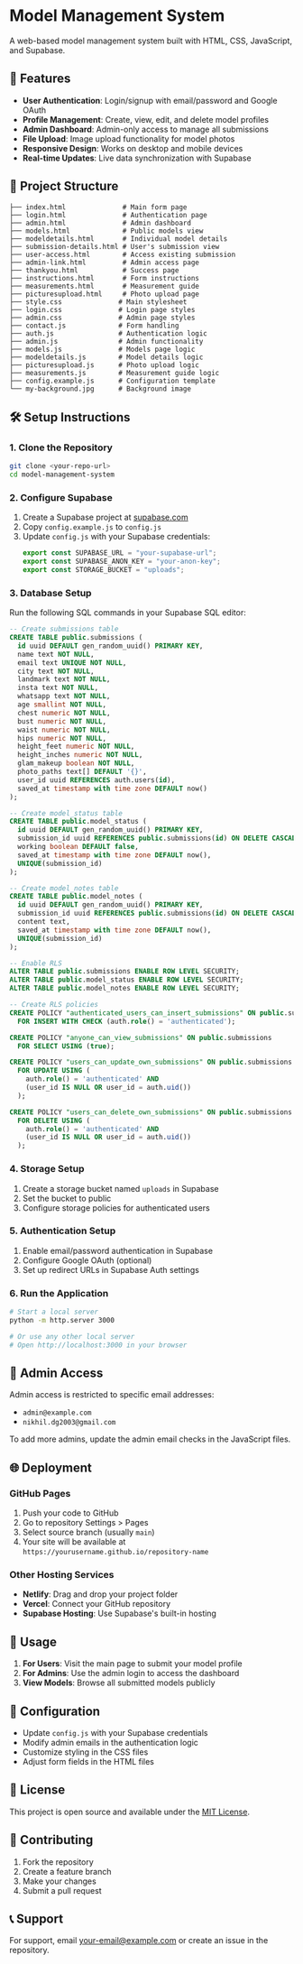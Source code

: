 # Model Management System

A web-based model management system built with HTML, CSS, JavaScript, and Supabase.

## 🚀 Features

- **User Authentication**: Login/signup with email/password and Google OAuth
- **Profile Management**: Create, view, edit, and delete model profiles
- **Admin Dashboard**: Admin-only access to manage all submissions
- **File Upload**: Image upload functionality for model photos
- **Responsive Design**: Works on desktop and mobile devices
- **Real-time Updates**: Live data synchronization with Supabase

## 📁 Project Structure

```
├── index.html              # Main form page
├── login.html              # Authentication page
├── admin.html              # Admin dashboard
├── models.html             # Public models view
├── modeldetails.html       # Individual model details
├── submission-details.html # User's submission view
├── user-access.html        # Access existing submission
├── admin-link.html         # Admin access page
├── thankyou.html           # Success page
├── instructions.html       # Form instructions
├── measurements.html       # Measurement guide
├── picturesupload.html     # Photo upload page
├── style.css              # Main stylesheet
├── login.css              # Login page styles
├── admin.css              # Admin page styles
├── contact.js             # Form handling
├── auth.js                # Authentication logic
├── admin.js               # Admin functionality
├── models.js              # Models page logic
├── modeldetails.js        # Model details logic
├── picturesupload.js      # Photo upload logic
├── measurements.js        # Measurement guide logic
├── config.example.js      # Configuration template
└── my-background.jpg      # Background image
```

## 🛠️ Setup Instructions

### 1. Clone the Repository
```bash
git clone <your-repo-url>
cd model-management-system
```

### 2. Configure Supabase
1. Create a Supabase project at [supabase.com](https://supabase.com)
2. Copy `config.example.js` to `config.js`
3. Update `config.js` with your Supabase credentials:
   ```javascript
   export const SUPABASE_URL = "your-supabase-url";
   export const SUPABASE_ANON_KEY = "your-anon-key";
   export const STORAGE_BUCKET = "uploads";
   ```

### 3. Database Setup
Run the following SQL commands in your Supabase SQL editor:

```sql
-- Create submissions table
CREATE TABLE public.submissions (
  id uuid DEFAULT gen_random_uuid() PRIMARY KEY,
  name text NOT NULL,
  email text UNIQUE NOT NULL,
  city text NOT NULL,
  landmark text NOT NULL,
  insta text NOT NULL,
  whatsapp text NOT NULL,
  age smallint NOT NULL,
  chest numeric NOT NULL,
  bust numeric NOT NULL,
  waist numeric NOT NULL,
  hips numeric NOT NULL,
  height_feet numeric NOT NULL,
  height_inches numeric NOT NULL,
  glam_makeup boolean NOT NULL,
  photo_paths text[] DEFAULT '{}',
  user_id uuid REFERENCES auth.users(id),
  saved_at timestamp with time zone DEFAULT now()
);

-- Create model_status table
CREATE TABLE public.model_status (
  id uuid DEFAULT gen_random_uuid() PRIMARY KEY,
  submission_id uuid REFERENCES public.submissions(id) ON DELETE CASCADE,
  working boolean DEFAULT false,
  saved_at timestamp with time zone DEFAULT now(),
  UNIQUE(submission_id)
);

-- Create model_notes table
CREATE TABLE public.model_notes (
  id uuid DEFAULT gen_random_uuid() PRIMARY KEY,
  submission_id uuid REFERENCES public.submissions(id) ON DELETE CASCADE,
  content text,
  saved_at timestamp with time zone DEFAULT now(),
  UNIQUE(submission_id)
);

-- Enable RLS
ALTER TABLE public.submissions ENABLE ROW LEVEL SECURITY;
ALTER TABLE public.model_status ENABLE ROW LEVEL SECURITY;
ALTER TABLE public.model_notes ENABLE ROW LEVEL SECURITY;

-- Create RLS policies
CREATE POLICY "authenticated_users_can_insert_submissions" ON public.submissions
  FOR INSERT WITH CHECK (auth.role() = 'authenticated');

CREATE POLICY "anyone_can_view_submissions" ON public.submissions
  FOR SELECT USING (true);

CREATE POLICY "users_can_update_own_submissions" ON public.submissions
  FOR UPDATE USING (
    auth.role() = 'authenticated' AND 
    (user_id IS NULL OR user_id = auth.uid())
  );

CREATE POLICY "users_can_delete_own_submissions" ON public.submissions
  FOR DELETE USING (
    auth.role() = 'authenticated' AND 
    (user_id IS NULL OR user_id = auth.uid())
  );
```

### 4. Storage Setup
1. Create a storage bucket named `uploads` in Supabase
2. Set the bucket to public
3. Configure storage policies for authenticated users

### 5. Authentication Setup
1. Enable email/password authentication in Supabase
2. Configure Google OAuth (optional)
3. Set up redirect URLs in Supabase Auth settings

### 6. Run the Application
```bash
# Start a local server
python -m http.server 3000

# Or use any other local server
# Open http://localhost:3000 in your browser
```

## 🔐 Admin Access

Admin access is restricted to specific email addresses:
- `admin@example.com`
- `nikhil.dg2003@gmail.com`

To add more admins, update the admin email checks in the JavaScript files.

## 🌐 Deployment

### GitHub Pages
1. Push your code to GitHub
2. Go to repository Settings > Pages
3. Select source branch (usually `main`)
4. Your site will be available at `https://yourusername.github.io/repository-name`

### Other Hosting Services
- **Netlify**: Drag and drop your project folder
- **Vercel**: Connect your GitHub repository
- **Supabase Hosting**: Use Supabase's built-in hosting

## 📱 Usage

1. **For Users**: Visit the main page to submit your model profile
2. **For Admins**: Use the admin login to access the dashboard
3. **View Models**: Browse all submitted models publicly

## 🔧 Configuration

- Update `config.js` with your Supabase credentials
- Modify admin emails in the authentication logic
- Customize styling in the CSS files
- Adjust form fields in the HTML files

## 📄 License

This project is open source and available under the [MIT License](LICENSE).

## 🤝 Contributing

1. Fork the repository
2. Create a feature branch
3. Make your changes
4. Submit a pull request

## 📞 Support

For support, email your-email@example.com or create an issue in the repository.
